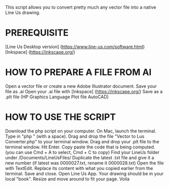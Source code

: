 This script allows you to convert pretty much any vector file into a native Line Us drawing. 

# PREREQUISITE

[Line Us Desktop version] (https://www.line-us.com/software.html)
[Inkspace] (https://inkscape.org/)


# HOW TO PREPARE A FILE FROM AI

Open a vector file or create a new Adobe Illustrator document. 
Save your file as .ai
Open your .ai file with [Inkspace] (https://inkscape.org/)
Save as a .plt file (HP Graphics Language Plot file AutoCAD)

# HOW TO USE THE SCRIPT

Download the php script on your computer. 
On Mac, launch the terminal. 
Type in "php " (with a space). 
Drag and drop the file "Vector to Lus Converter.php" to your terminal window. 
Drag and drop your .plt file to the terminal window. 
Hit Enter. 
Copy paste the code that is being computed. (you can use Cmd + A to select, Cmd + C to copy)
Find your LineUs folder under /Documents/LineUsFiles/
Duplicate the latest .txt file and give it a new number (if latest was 0000027.txt, rename it 0000028.txt)
Open the file with TextEdit. 
Replace its content with what you copied earlier from the terminal. 
Save and close. 
Open Line Us App. 
Your drawing should be in your local "book". Resize and move around to fit your page.
Voila

